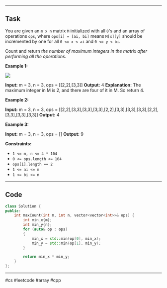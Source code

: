 ___
## Task
You are given an `m x n` matrix `M` initialized with all `0`'s and an array of operations `ops`, where `ops[i] = [ai, bi]` means `M[x][y]` should be incremented by one for all `0 <= x < ai` and `0 <= y < bi`.

Count and return _the number of maximum integers in the matrix after performing all the operations_.

**Example 1:**

![](https://assets.leetcode.com/uploads/2020/10/02/ex1.jpg)

**Input:** m = 3, n = 3, ops = [[2,2],[3,3]]
**Output:** 4
**Explanation:** The maximum integer in M is 2, and there are four of it in M. So return 4.

**Example 2:**

**Input:** m = 3, n = 3, ops = [[2,2],[3,3],[3,3],[3,3],[2,2],[3,3],[3,3],[3,3],[2,2],[3,3],[3,3],[3,3]]
**Output:** 4

**Example 3:**

**Input:** m = 3, n = 3, ops = []
**Output:** 9

**Constraints:**

- `1 <= m, n <= 4 * 104`
- `0 <= ops.length <= 104`
- `ops[i].length == 2`
- `1 <= ai <= m`
- `1 <= bi <= n`
___
## Code
```cpp
class Solution {
public:
    int maxCount(int m, int n, vector<vector<int>>& ops) {
        int min_x{m};
        int min_y{n};
        for (auto& op : ops)
        {
            min_x = std::min(op[0], min_x);
            min_y = std::min(op[1], min_y);
        }

        return min_x * min_y;
    }
};
```
___
#cs #leetcode #array #cpp